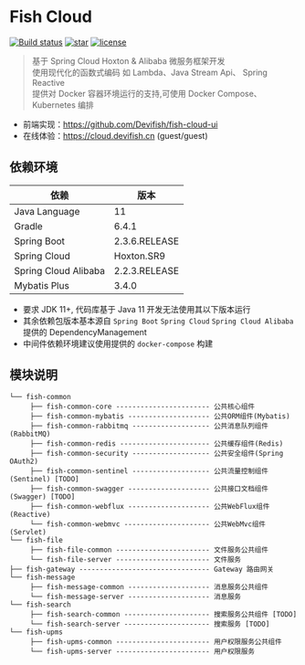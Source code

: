 # Fish Cloud

[![Build status](https://ci.appveyor.com/api/projects/status/apa6tcw8v7dxc1l2?svg=true)](https://ci.appveyor.com/project/Devifish/fish-cloud)
[![star](https://img.shields.io/github/stars/Devifish/fish-cloud.svg?logo=github)](https://github.com/Devifish/fish-cloud)
[![license](https://img.shields.io/github/license/Devifish/fish-cloud)](https://github.com/Devifish/fish-cloud)

> 基于 Spring Cloud Hoxton & Alibaba 微服务框架开发<br/>
> 使用现代化的函数式编码 如 Lambda、Java Stream Api、 Spring Reactive<br/>
> 提供对 Docker 容器环境运行的支持,可使用 Docker Compose、Kubernetes 编排

- 前端实现：https://github.com/Devifish/fish-cloud-ui
- 在线体验：https://cloud.devifish.cn (guest/guest)

## 依赖环境

| 依赖                 | 版本          |
| -------------------- | ------------- |
| Java Language        | 11            |
| Gradle               | 6.4.1         |
| Spring Boot          | 2.3.6.RELEASE |
| Spring Cloud         | Hoxton.SR9    |
| Spring Cloud Alibaba | 2.2.3.RELEASE |
| Mybatis Plus         | 3.4.0         |

- 要求 JDK 11+, 代码库基于 Java 11 开发无法使用其以下版本运行
- 其余依赖包版本基本源自 `Spring Boot` `Spring Cloud` `Spring Cloud Alibaba` 提供的 DependencyManagement
- 中间件依赖环境建议使用提供的 `docker-compose` 构建

## 模块说明

```
└── fish-common
     ├── fish-common-core ----------------------- 公共核心组件
     ├── fish-common-mybatis -------------------- 公共ORM组件(Mybatis)
     ├── fish-common-rabbitmq ------------------- 公共消息队列组件(RabbitMQ)
     ├── fish-common-redis ---------------------- 公共缓存组件(Redis)
     ├── fish-common-security ------------------- 公共安全组件(Spring OAuth2)
     ├── fish-common-sentinel ------------------- 公共流量控制组件(Sentinel) [TODO]
     ├── fish-common-swagger -------------------- 公共接口文档组件(Swagger) [TODO]
     ├── fish-common-webflux -------------------- 公共WebFlux组件(Reactive)
     └── fish-common-webmvc --------------------- 公共WebMvc组件(Servlet)
└── fish-file
     ├── fish-file-common ----------------------- 文件服务公共组件
     └── fish-file-server ----------------------- 文件服务
├── fish-gateway -------------------------------- Gateway 路由网关
└── fish-message
     ├── fish-message-common -------------------- 消息服务公共组件
     └── fish-message-server -------------------- 消息服务
└── fish-search
     ├── fish-search-common --------------------- 搜索服务公共组件 [TODO]
     └── fish-search-server --------------------- 搜索服务 [TODO]
└── fish-upms
     ├── fish-upms-common ----------------------- 用户权限服务公共组件
     └── fish-upms-server ----------------------- 用户权限服务
```
